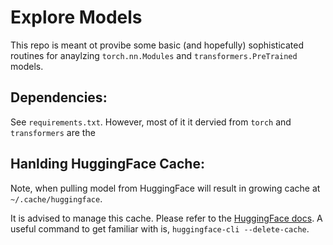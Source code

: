 # Explore Models
This repo is meant ot provibe some basic (and hopefully) sophisticated 
routines for anaylzing `torch.nn.Modules` and `transformers.PreTrained`
models.


## Dependencies: 
See `requirements.txt`. However, most of it it dervied from `torch` and `transformers` are the 

## Hanlding HuggingFace Cache: 
Note, when pulling model from HuggingFace will result in growing cache at `~/.cache/huggingface`. 

It is advised to manage this cache. Please refer to the [HuggingFace docs](https://huggingface.co/docs/huggingface_hub/en/guides/manage-cache). A useful command 
to get familiar with is, `huggingface-cli --delete-cache`.  
